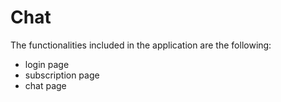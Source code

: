 # Chat

The functionalities included in the application are the following:
- login page
- subscription page
- chat page
